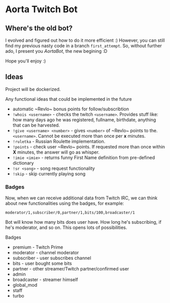 # Aorta Twitch Bot

## Where's the old bot?
I evolved and figured out how to do it more efficient :) However, you can still find my previous nasty code in a branch `first_attempt`. So, without further ado, I present you *AortaBot*, the new begining :D

Hope you'll enjoy :)

## Ideas
Project will be dockerized.

Any functional ideas that could be implemented in the future
- automatic ~Revlo~ bonus points for follow/subscribtion
- `!whois <username>` - checks the twitch `<username>`. Provides stuff like: how many days ago he was registered, fullname, birthdate, anything that can be harvested.
- `!give <username> <number>` - gives `<number>` of ~Revlo~ points to the. `<username>`. Cannot be executed more than once per **x** minutes.
- `!ruletka` - Russian Roulette implementation.
- `!points` - check user ~Revlo~ points. If requested more than once within **X** minutes, the answer will go as whisper.
- `!imie <imie>` - returns funny First Name definition from pre-defined dictionary
- `!sr <song>` - song request functionality
- `!skip` - skip currently playing song

### Badges
Now, when we can receive additional data from Twitch IRC, we can think about new functionalities using the badges, for example:

```
moderator/1,subscriber/0,partner/1,bits/100,broadcaster/1
```

Bot will know how many bits does user have. How long he's subscribing, if he's moderator, and so on. This opens lots of possibilities.

Badges
- premium - Twitch Prime
- moderator - channel moderator
- subscriber - user subscribes channel
- bits - user bought some bits
- partner - other streamer/Twitch partner/confirmed user
- admin
- broadcaster - streamer himself
- global_mod
- staff
- turbo

